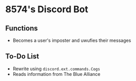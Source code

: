# 8574's Discord Bot

## Functions
 - Becomes a user's imposter and uwufies their messages


## To-Do List
 - Rewrite using `discord.ext.commands.Cogs`
 - Reads information from The Blue Alliance